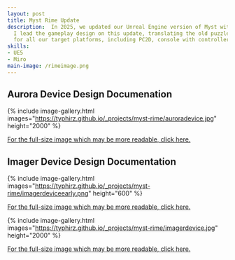 ```yaml
---
layout: post
title: Myst Rime Update
description:  In 2025, we updated our Unreal Engine version of Myst with the long-awaited Rime age, from RealMyst.
  I lead the gameplay design on this update, translating the old puzzles to new, more modern designs that worked
  for all our target platforms, including PC2D, console with controller, and VR. 
skills: 
- UE5
- Miro
main-image: /rimeimage.png 
---
```


## Aurora Device Design Documenation

{% include image-gallery.html images="https://typhirz.github.io/_projects/myst-rime/auroradevice.jpg" height="2000" %}

[For the full-size image which may be more readable, click here.](https://typhirz.github.io/_projects/myst-rime/auroradevice.jpg)

## Imager Device Design Documentation

{% include image-gallery.html images="https://typhirz.github.io/_projects/myst-rime/imagerdeviceearly.png" height="600" %}

[For the full-size image which may be more readable, click here.](https://typhirz.github.io/_projects/myst-rime/imagerdeviceearly.png)

{% include image-gallery.html images="https://typhirz.github.io/_projects/myst-rime/imagerdevice.jpg" height="2000" %}

[For the full-size image which may be more readable, click here.](https://typhirz.github.io/_projects/myst-rime/imagerdevice.jpg)

